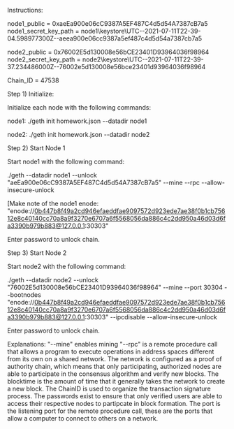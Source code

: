 Instructions: 



node1_public = 0xaeEa900e06cC9387A5EF487C4d5d54A7387cB7a5
node1_secret_key_path = node1\keystore\UTC--2021-07-11T22-39-04.598977300Z--aeea900e06cc9387a5ef487c4d5d54a7387cb7a5

node2_public = 0x76002E5d130008e56bCE23401D93964036f98964
node2_secret_key_path = node2\keystore\UTC--2021-07-11T22-39-37.234486000Z--76002e5d130008e56bce23401d93964036f98964

Chain_ID = 47538

Step 1) Initialize:

Initialize each node with the following commands: 

node1: ./geth init homework.json --datadir node1

node2: ./geth init homework.json --datadir node2


Step 2) Start Node 1

Start node1 with the following command: 

./geth --datadir node1 --unlock "aeEa900e06cC9387A5EF487C4d5d54A7387cB7a5" --mine --rpc --allow-insecure-unlock

[Make note of the node1 enode: "enode://0b447b8f49a2cd946efaeddfae9097572d923ede7ae38f0b1cb75612e8c40140cc70a8a9f3270e6707a6f5568056da886c4c2dd950a46d03d6fa3390b979b883@127.0.0.1:30303"

Enter password to unlock chain.


Step 3) Start Node 2

Start node2 with the following command:

./geth --datadir node2 --unlock "76002E5d130008e56bCE23401D93964036f98964" --mine --port 30304 --bootnodes "enode://0b447b8f49a2cd946efaeddfae9097572d923ede7ae38f0b1cb75612e8c40140cc70a8a9f3270e6707a6f5568056da886c4c2dd950a46d03d6fa3390b979b883@127.0.0.1:30303" --ipcdisable --allow-insecure-unlock

Enter password to unlock chain.


Explanations: 
"--mine" enables mining
"--rpc" is a remote procedure call that allows a program to execute operations in address spaces different from its own on a shared network. 
The network is configured as a proof of authority chain, which means that only participating, authorized nodes are able to participate in the consensus algorithm and verify new blocks. 
The blocktime is the amount of time that it generally takes the network to create a new block.
The ChainID is used to organize the transaction signature process.
The passwords exist to ensure that only verified users are able to access their respective nodes to partipcate in block formation. 
The port is the listening port for the remote procedure call, these are the ports that allow a computer to connect to others on a network. 

